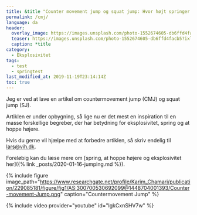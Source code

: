 ```yaml
---
title: &title "Counter movement jump og squat jump: Hvor højt springer du?"
permalink: /cmj/
language: da
header:
  overlay_image: https://images.unsplash.com/photo-1552674605-db6ffd4facb5?ixlib=rb-1.2.1&ixid=eyJhcHBfaWQiOjEyMDd9&auto=format&fit=crop&w=2100&q=80
  teaser: https://images.unsplash.com/photo-1552674605-db6ffd4facb5?ixlib=rb-1.2.1&ixid=eyJhcHBfaWQiOjEyMDd9&auto=format&fit=crop&w=400&q=80
  caption: *title
category:
  - Eksplosivitet
tags:
  - test
  - springtest
last_modified_at: 2019-11-19T23:14:14Z
toc: true
---
```


Jeg er ved at lave en artikel om countermovement jump (CMJ) og squat jump (SJ).

Artiklen er under opbygning, så lige nu er det mest en inspiration til en masse forskellige begreber, der har betydning for eksplosivitet, spring og at hoppe højere.

Hvis du gerne vil hjælpe med at forbedre artiklen, så skriv endelig til lars@vih.dk.

Foreløbig kan du læse mere om [spring, at hoppe højere og eksplosivitet her]({% link _posts/2020-01-16-jumping.md %}).

{% include figure image_path="https://www.researchgate.net/profile/Karim_Chamari/publication/229085181/figure/fig1/AS:300700530692099@1448704001393/Counter-movement-Jump.png" caption="Countermovement Jump" %}

{% include video provider="youtube" id="lgkCxnSHV7w" %}
